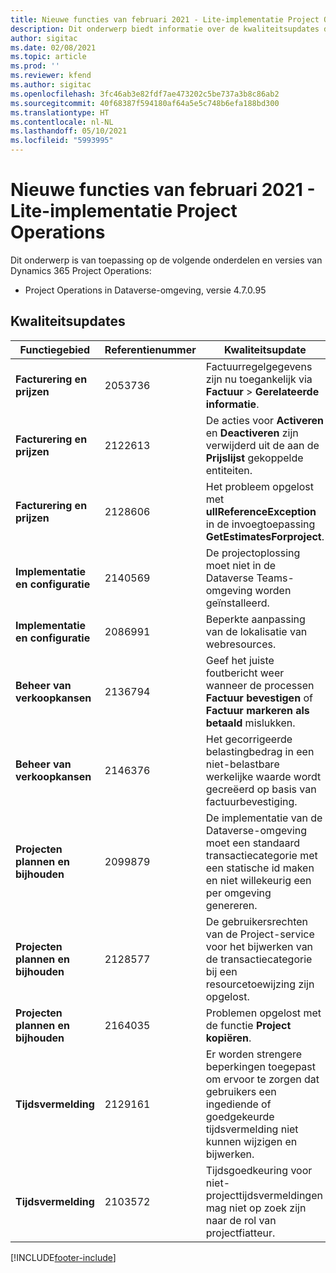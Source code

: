 ```yaml
---
title: Nieuwe functies van februari 2021 - Lite-implementatie Project Operations
description: Dit onderwerp biedt informatie over de kwaliteitsupdates die beschikbaar zijn in de release van februari 2021 voor de Lite-implementatie van Project Operations.
author: sigitac
ms.date: 02/08/2021
ms.topic: article
ms.prod: ''
ms.reviewer: kfend
ms.author: sigitac
ms.openlocfilehash: 3fc46ab3e82fdf7ae473202c5be737a3b8c86ab2
ms.sourcegitcommit: 40f68387f594180af64a5e5c748b6efa188bd300
ms.translationtype: HT
ms.contentlocale: nl-NL
ms.lasthandoff: 05/10/2021
ms.locfileid: "5993995"
---
```

# <a name="whats-new-february-2021---project-operations-lite-deployment"></a>Nieuwe functies van februari 2021 - Lite-implementatie Project Operations

Dit onderwerp is van toepassing op de volgende onderdelen en versies van Dynamics 365 Project Operations:

  - Project Operations in Dataverse-omgeving, versie 4.7.0.95

## <a name="quality-updates"></a>Kwaliteitsupdates

| **Functiegebied** | **Referentienummer** | **Kwaliteitsupdate** |
| --- | --- | --- |
| **Facturering en prijzen** | 2053736 | Factuurregelgegevens zijn nu toegankelijk via **Factuur** > **Gerelateerde informatie**. |
| **Facturering en prijzen** | 2122613 | De acties voor **Activeren** en **Deactiveren** zijn verwijderd uit de aan de **Prijslijst** gekoppelde entiteiten. |
| **Facturering en prijzen** | 2128606 | Het probleem opgelost met **ullReferenceException** in de invoegtoepassing **GetEstimatesForproject**. |
| **Implementatie en configuratie** | 2140569 | De projectoplossing moet niet in de Dataverse Teams-omgeving worden geïnstalleerd. |
| **Implementatie en configuratie** | 2086991 | Beperkte aanpassing van de lokalisatie van webresources. |
| **Beheer van verkoopkansen** | 2136794 | Geef het juiste foutbericht weer wanneer de processen **Factuur bevestigen** of **Factuur markeren als betaald** mislukken. |
| **Beheer van verkoopkansen** | 2146376 | Het gecorrigeerde belastingbedrag in een niet-belastbare werkelijke waarde wordt gecreëerd op basis van factuurbevestiging. |
| **Projecten plannen en bijhouden** | 2099879 | De implementatie van de Dataverse-omgeving moet een standaard transactiecategorie met een statische id maken en niet willekeurig een per omgeving genereren. |
| **Projecten plannen en bijhouden** | 2128577 | De gebruikersrechten van de Project-service voor het bijwerken van de transactiecategorie bij een resourcetoewijzing zijn opgelost. |
| **Projecten plannen en bijhouden** | 2164035 | Problemen opgelost met de functie **Project kopiëren**. |
| **Tijdsvermelding** | 2129161 | Er worden strengere beperkingen toegepast om ervoor te zorgen dat gebruikers een ingediende of goedgekeurde tijdsvermelding niet kunnen wijzigen en bijwerken. |
| **Tijdsvermelding** | 2103572 | Tijdsgoedkeuring voor niet-projecttijdsvermeldingen mag niet op zoek zijn naar de rol van projectfiatteur. |


[!INCLUDE[footer-include](../../includes/footer-banner.md)]